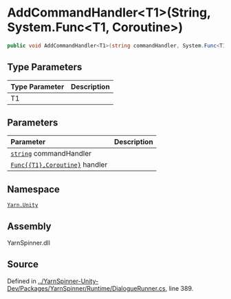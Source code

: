 # AddCommandHandler&lt;T1&gt;\(String, System.Func&lt;T1, Coroutine&gt;\)

```csharp
public void AddCommandHandler<T1>(string commandHandler, System.Func<T1, Coroutine> handler)
```

## Type Parameters

| Type Parameter | Description |
| :--- | :--- |
| T1 |  |

## Parameters

| Parameter | Description |
| :--- | :--- |
| [`string`](https://docs.microsoft.com/dotnet/api/System.String) commandHandler |  |
| [`Func{{T1},Coroutine}`](https://docs.microsoft.com/dotnet/api/System.Func{{T1},Coroutine}) handler |  |

## Namespace

[`Yarn.Unity`](../)

## Assembly

YarnSpinner.dll

## Source

Defined in [../YarnSpinner-Unity-Dev/Packages/YarnSpinner/Runtime/DialogueRunner.cs](https://github.com/YarnSpinnerTool/YarnSpinner-Unity//blob/develop/Runtime/DialogueRunner.cs#L389), line 389.

